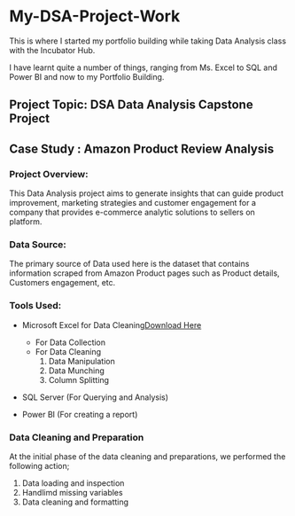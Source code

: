 # My-DSA-Project-Work

This is where I started my portfolio building while taking Data Analysis class with the Incubator Hub.

I have learnt quite a number of things, ranging from Ms. Excel to SQL and Power BI and now to my Portfolio Building.

## Project Topic: DSA Data Analysis Capstone Project

## Case Study : Amazon Product Review Analysis 

### Project Overview:

This Data Analysis project aims to generate insights that can guide product improvement, marketing strategies and customer engagement for a company that provides e-commerce analytic solutions to sellers on platform.

### Data Source: 

The primary source of Data used here is the dataset that contains information scraped from Amazon Product pages such as Product details, Customers engagement, etc.

### Tools Used:

- Microsoft Excel for Data Cleaning[Download Here](https://www.microsoft.com)
  
  - For Data Collection
  - For Data Cleaning
    1. Data Manipulation
    2. Data Munching
    3. Column Splitting

- SQL Server (For Querying and Analysis)

- Power BI (For creating a report)  

### Data Cleaning and Preparation

At the initial phase of the data cleaning and preparations, we performed the following action;
1. Data loading and inspection
2. Handlimd missing variables
3. Data cleaning and formatting
